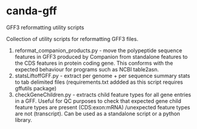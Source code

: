 # canda-gff
GFF3 reformatting utility scripts

Collection of utility scripts for reformatting GFF3 files.

1. reformat_companion_products.py - move the polypeptide sequence features in GFF3 produced by Companion from standalone features to the CDS features in protein coding gene. This conforms with the expected behaviour for programs such as NCBI table2asn.
2. statsLiftoffGFF.py - extract per genome + per sequence summary stats to tab delimited files (requirements.txt addded as this script requires gffutils package)
3. checkGeneChildren.py - extracts child feature types for all gene entries in a GFF. Useful for QC purposes to check that expected gene child feature types are present (CDS:exon:mRNA) /unexpected feature types are not (transcript). Can be used as a standalone script or a python library.
